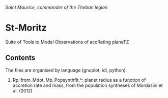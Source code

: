 _Saint Maurice, commander of the Theban legion_

# St-Moritz
Suite of Tools to Model Observations of accRetIng planeTZ

## Contents

The files are organised by language (gnuplot, idl, python).

1. Rp_from_Mdot_Mp_Popsynthfit.*: planet radius as a function of accretion rate and mass, from the population syntheses of Mordasini et al. (2012)
